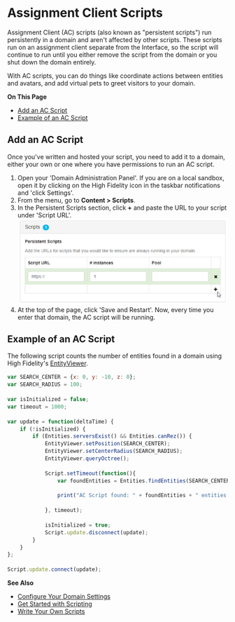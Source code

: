 # Assignment Client Scripts

Assignment Client (AC) scripts (also known as "persistent scripts") run persistently in a domain and aren't affected by other scripts. These scripts run on an assignment client separate from the Interface, so the script will continue to run until you either remove the script from the domain or you shut down the domain entirely.

With AC scripts, you can do things like coordinate actions between entities and avatars, and add virtual pets to greet visitors to your domain.

**On This Page**
* [Add an AC Script](#add-an-ac-script)
* [Example of an AC Script](#example-of-an-ac-script)

## Add an AC Script
Once you've written and hosted your script, you need to add it to a domain, either your own or one where you have permissions to run an AC script.

1. Open your 'Domain Administration Panel'. If you are on a local sandbox, open it by clicking on the High Fidelity icon in the taskbar notifications and 'click Settings'.
2. From the menu, go to **Content > Scripts**.
3. In the Persistent Scripts section, click **+** and paste the URL to your script under 'Script URL'. 
![](_images/ac-script.png)
4. At the top of the page, click 'Save and Restart'. Now, every time you enter that domain, the AC script will be running.

## Example of an AC Script

The following script counts the number of entities found in a domain using High Fidelity's [EntityViewer](../api-reference/namespaces/entityviewer).

```javascript
var SEARCH_CENTER = {x: 0, y: -10, z: 0};
var SEARCH_RADIUS = 100;

var isInitialized = false;
var timeout = 1000;

var update = function(deltaTime) {
    if (!isInitialized) {
        if (Entities.serversExist() && Entities.canRez()) {
            EntityViewer.setPosition(SEARCH_CENTER);
            EntityViewer.setCenterRadius(SEARCH_RADIUS);
            EntityViewer.queryOctree();

            Script.setTimeout(function(){
                var foundEntities = Entities.findEntities(SEARCH_CENTER, SEARCH_RADIUS).length;

                print("AC Script found: " + foundEntities + " entities within " + SEARCH_RADIUS + "m of " + JSON.stringify(SEARCH_CENTER));
    
            }, timeout);
         
            isInitialized = true;
            Script.update.disconnect(update);
        }
    }
};

Script.update.connect(update);
```

**See Also**

+ [Configure Your Domain Settings](../host/your-domain/configure-settings)
+ [Get Started with Scripting](get-started-with-scripting)
+ [Write Your Own Scripts](write-scripts)